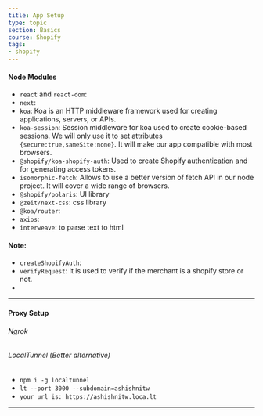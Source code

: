 ```yaml
---
title: App Setup
type: topic
section: Basics
course: Shopify
tags:
- shopify
---
```

#### Node Modules
- `react` and `react-dom`: 
- `next`: 
- `koa`: Koa is an HTTP middleware framework used for creating applications, servers, or APIs.
- `koa-session`: Session middleware for koa used to create cookie-based sessions. We will only use it to set attributes `{secure:true,sameSite:none}`. It will make our app compatible with most browsers.
- `@shopify/koa-shopify-auth`: Used to create Shopify authentication and for generating access tokens.
- `isomorphic-fetch`: Allows to use a better version of fetch API in our node project. It will cover a wide range of browsers.
- `@shopify/polaris`: UI library
- `@zeit/next-css`: css library
- `@koa/router`: 
- `axios`: 
- `interweave`: to parse text to html

#### Note:
- `createShopifyAuth`: 
- `verifyRequest`: It is used to verify if the merchant is a shopify store or not.
- 


---
#### Proxy Setup
###### Ngrok



###### LocalTunnel (Better alternative)
- `npm i -g localtunnel`
- `lt --port 3000 --subdomain=ashishnitw`
- `your url is: https://ashishnitw.loca.lt`

---